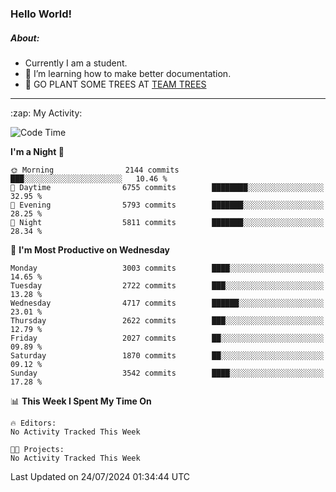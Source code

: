 ### Hello World!

##### About:
- Currently I am a student.
- 🌱 I’m learning how to make better documentation.
- 🌱 GO PLANT SOME TREES AT [TEAM TREES](https://teamtrees.org/)

---
  <summary>:zap: My Activity:</summary>
  
<!--START_SECTION:waka-->
![Code Time](http://img.shields.io/badge/Code%20Time-1%2C377%20hrs%2025%20mins-blue)

**I'm a Night 🦉** 

```text
🌞 Morning                2144 commits        ███░░░░░░░░░░░░░░░░░░░░░░   10.46 % 
🌆 Daytime                6755 commits        ████████░░░░░░░░░░░░░░░░░   32.95 % 
🌃 Evening                5793 commits        ███████░░░░░░░░░░░░░░░░░░   28.25 % 
🌙 Night                  5811 commits        ███████░░░░░░░░░░░░░░░░░░   28.34 % 
```
📅 **I'm Most Productive on Wednesday** 

```text
Monday                   3003 commits        ████░░░░░░░░░░░░░░░░░░░░░   14.65 % 
Tuesday                  2722 commits        ███░░░░░░░░░░░░░░░░░░░░░░   13.28 % 
Wednesday                4717 commits        ██████░░░░░░░░░░░░░░░░░░░   23.01 % 
Thursday                 2622 commits        ███░░░░░░░░░░░░░░░░░░░░░░   12.79 % 
Friday                   2027 commits        ██░░░░░░░░░░░░░░░░░░░░░░░   09.89 % 
Saturday                 1870 commits        ██░░░░░░░░░░░░░░░░░░░░░░░   09.12 % 
Sunday                   3542 commits        ████░░░░░░░░░░░░░░░░░░░░░   17.28 % 
```


📊 **This Week I Spent My Time On** 

```text
🔥 Editors: 
No Activity Tracked This Week

🐱‍💻 Projects: 
No Activity Tracked This Week
```


 Last Updated on 24/07/2024 01:34:44 UTC
<!--END_SECTION:waka-->
